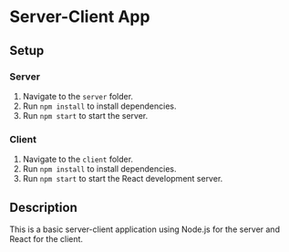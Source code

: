 # Server-Client App

## Setup

### Server

1. Navigate to the `server` folder.
2. Run `npm install` to install dependencies.
3. Run `npm start` to start the server.

### Client

1. Navigate to the `client` folder.
2. Run `npm install` to install dependencies.
3. Run `npm start` to start the React development server.

## Description

This is a basic server-client application using Node.js for the server and React for the client.
